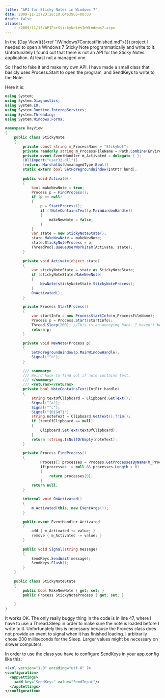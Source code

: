 ```yaml
---
title: "API for Sticky Notes in Windows 7"
date: 2009-11-13T23:28:10.6463905+00:00
draft: false
aliases:
    - /2009/11/13/APIForStickyNotesInWindows7.aspx
---
```

In the [Day View]({{<ref "/Windows7ContestFinished.md">}}) project I needed to open a Windows 7 Sticky Note programmatically and write to it. Unfortunately I found out that there is not an API for the Sticky Notes application. At least not a managed one.

So I had to fake it and make my own API. I have made a small class that basicly uses Process.Start to open the program, and SendKeys to write to the Note.

Here it is:

```csharp
using System;  
using System.Diagnostics;  
using System.IO;  
using System.Runtime.InteropServices;  
using System.Threading;  
using System.Windows.Forms;  
  
namespace DayView  
{  
    public class StickyNote  
    {  
        private const string m_ProcessName = "StikyNot";  
        private readonly string m_ProcessFileName = Path.Combine(Environment.SystemDirectory, "StikyNot.exe");  
        private event EventHandler m_Activated = delegate { };  
        [DllImport("user32.dll")]  
        [return: MarshalAs(UnmanagedType.Bool)]  
        static extern bool SetForegroundWindow(IntPtr hWnd);  
  
        public void Activate()  
        {  
            bool makeNewNote = true;  
            Process p = FindProcess();  
            if (p == null)  
            {  
                p = StartProcess();  
                if (!NoteContainsText(p.MainWindowHandle))  
                {  
                    makeNewNote = false;  
                }  
            }  
            var state = new StickyNoteState();  
            state.MakeNewNote = makeNewNote;  
            state.StickyNoteProcess = p;  
            ThreadPool.QueueUserWorkItem(Activate, state);  
        }  
  
        private void Activate(object state)  
        {  
            var stickyNoteState = state as StickyNoteState;  
            if (stickyNoteState.MakeNewNote)  
            {  
                NewNote(stickyNoteState.StickyNoteProcess);  
            }  
            OnActivated();  
        }  
  
        private Process StartProcess()  
        {  
            var startInfo = new ProcessStartInfo(m_ProcessFileName);  
            Process p = Process.Start(startInfo);  
            Thread.Sleep(200); //This is an annoying hack. I haven't been able to find another way to be sure the process is started.  
            return p;  
        }  
  
        private void NewNote(Process p)  
        {  
            SetForegroundWindow(p.MainWindowHandle);  
            Signal("^n");              
        }  
  
        /// <summary>  
        /// Weird hack to find out if note contains text.  
        /// </summary>  
        /// <returns></returns>  
        private bool NoteContainsText(IntPtr handle)  
        {  
            string textOfClipboard = Clipboard.GetText();  
            Signal("^a");  
            Signal("^c");  
            Signal("{RIGHT}");  
            string noteText = Clipboard.GetText().Trim();  
            if (textOfClipboard == null)  
            {  
                Clipboard.SetText(textOfClipboard);  
            }  
            return !string.IsNullOrEmpty(noteText);  
        }  
  
        private Process FindProcess()  
        {  
                Process[] processes = Process.GetProcessesByName(m_ProcessName);  
                if(processes != null && processes.Length > 0)  
                {  
                    return processes[0];  
                }  
            return null;  
        }  
  
        internal void OnActivated()  
        {  
            m_Activated(this, new EventArgs());  
        }  
  
        public event EventHandler Activated  
        {  
            add { m_Activated += value; }  
            remove { m_Activated -= value; }  
        }  
  
        public void Signal(string message)  
        {  
            SendKeys.SendWait(message);  
            SendKeys.Flush();  
        }  
    }  
  
    public class StickyNoteState  
    {  
        public bool MakeNewNote { get; set; }  
        public Process StickyNoteProcess { get; set; }  
  
    }  
}  
```

It works OK. The only really buggy thing in the code is in line 47, where I have to use a Thread.Sleep in order to make sure the note is loaded before I write to it. Unfortunately this is necessary because the Process class does not provide an event to signal when it has finished loading. I arbitrarily chose 200 milliseconds for the Sleep. Larger values might be necessary on slower computers.

In order to use the class you have to configure SendKeys in your app.config like this:

```xml
<?xml version="1.0" encoding="utf-8" ?>  
<configuration>  
  <appSettings>  
    <add key="SendKeys" value="SendInput"/>  
  </appSettings>  
</configuration>  
```